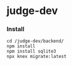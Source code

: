 # judge-dev

### Install
```git clone https://github.com/lawrencefmm/judge-dev.git
cd /judge-dev/backend/
npm install
npm install sqlite3
npx knex migrate:latest
```
